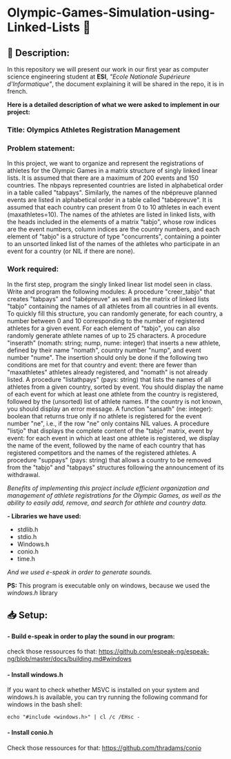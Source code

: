 # Olympic-Games-Simulation-using-Linked-Lists 🏅

## 📑 Description:
In this repository we will present our work in our first year as computer science engineering student at **ESI**, *"Ecole Nationale Supérieure d'Informatique"*, the document explaining it will be shared in the repo, it is in french.

**Here is a detailed description of what we were asked to implement in our project:**

### Title: Olympics Athletes Registration Management

### Problem statement:
 In this project, we want to organize and represent the registrations of athletes for the Olympic Games in a matrix structure of singly linked linear lists. It is assumed that there are a maximum of 200 events and 150 countries. The nbpays represented countries are listed in alphabetical order in a table called "tabpays". Similarly, the names of the nbépreuve planned events are listed in alphabetical order in a table called "tabépreuve". It is assumed that each country can present from 0 to 10 athletes in each event (maxathletes=10). The names of the athletes are listed in linked lists, with the heads included in the elements of a matrix "tabjo", whose row indices are the event numbers, column indices are the country numbers, and each element of "tabjo" is a structure of type "concurrents", containing a pointer to an unsorted linked list of the names of the athletes who participate in an event for a country (or NIL if there are none).

### Work required:
 In the first step, program the singly linked linear list model seen in class.
Write and program the following modules:
A procedure "creer_tabjo" that creates "tabpays" and "tabépreuve" as well as the matrix of linked lists "tabjo" containing the names of all athletes from all countries in all events. To quickly fill this structure, you can randomly generate, for each country, a number between 0 and 10 corresponding to the number of registered athletes for a given event. For each element of "tabjo", you can also randomly generate athlete names of up to 25 characters.
A procedure "inserath" (nomath: string; nump, nume: integer) that inserts a new athlete, defined by their name "nomath", country number "nump", and event number "nume". The insertion should only be done if the following two conditions are met for that country and event: there are fewer than "maxathletes" athletes already registered, and "nomath" is not already listed.
A procedure "listathpays" (pays: string) that lists the names of all athletes from a given country, sorted by event. You should display the name of each event for which at least one athlete from the country is registered, followed by the (unsorted) list of athlete names. If the country is not known, you should display an error message.
A function "sansath" (ne: integer): boolean that returns true only if no athlete is registered for the event number "ne", i.e., if the row "ne" only contains NIL values.
A procedure "listjo" that displays the complete content of the "tabjo" matrix, event by event: for each event in which at least one athlete is registered, we display the name of the event, followed by the name of each country that has registered competitors and the names of the registered athletes.
A procedure "suppays" (pays: string) that allows a country to be removed from the "tabjo" and "tabpays" structures following the announcement of its withdrawal.

*Benefits of implementing this project include efficient organization and management of athlete registrations for the Olympic Games, as well as the ability to easily add, remove, and search for athlete and country data.*

**- Libraries we have used:**
- stdlib.h
- stdio.h
- Windows.h
- conio.h
- time.h

*And we used e-speak in order to generate sounds.*

**PS:** This program is executable only on windows, because we used the *windows.h* library

## 📥 Setup:
#### - Build e-speak in order to play the sound in our program: 
check those ressources fo that: https://github.com/espeak-ng/espeak-ng/blob/master/docs/building.md#windows

#### - Install windows.h 
If you want to check whether MSVC is installed on your system and windows.h is available, you can try running the following command for windows in the bash shell:

``` echo "#include <windows.h>" | cl /c /EHsc - ```

#### - Install conio.h
Check those ressources for that: https://github.com/thradams/conio
